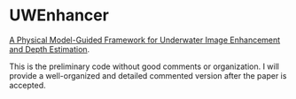 # UWEnhancer

[A Physical Model-Guided Framework for Underwater Image Enhancement and Depth Estimation](https://arxiv.org/abs/2407.04230).

This is the preliminary code without good comments or organization. I will provide a well-organized and detailed commented version after the paper is accepted.
